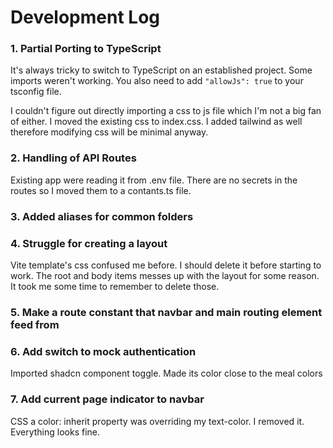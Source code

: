# Development Log

### 1. Partial Porting to TypeScript

It's always tricky to switch to TypeScript on an established project. Some imports weren't working. You also need to add `"allowJs": true` to your tsconfig file.

I couldn't figure out directly importing a css to js file which I'm not a big fan of either. I moved the existing css to index.css. I added tailwind as well therefore modifying css will be minimal anyway.

### 2. Handling of API Routes

Existing app were reading it from .env file. There are no secrets in the routes so I moved them to a contants.ts file.

### 3. Added aliases for common folders

### 4. Struggle for creating a layout

Vite template's css confused me before. I should delete it before starting to work. The root and body items messes up with the layout for some reason. It took me some time to remember to delete those.

### 5. Make a route constant that navbar and main routing element feed from

### 6. Add switch to mock authentication

Imported shadcn component toggle. Made its color close to the meal colors

### 7. Add current page indicator to navbar

CSS a color: inherit property was overriding my text-color. I removed it. Everything looks fine.
